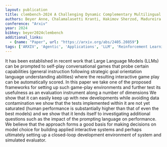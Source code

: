 ```yaml
---
layout: publication
title: clembench-2024 A Challenging Dynamic Complementary Multilingual Benchmark and Underlying Flexible Framework for LLMs as Multi-Action Agents
authors: Beyer Anne, Chalamalasetti Kranti, Hakimov Sherzod, Madureira Brielen, Sadler Philipp, Schlangen David
conference: "Arxiv"
year: 2024
bibkey: beyer2024clembench
additional_links:
  - {name: "Paper", url: "https://arxiv.org/abs/2405.20859"}
tags: ['ARXIV', 'Agentic', 'Applications', 'LLM', 'Reinforcement Learning', 'Tools']
---
```

It has been established in recent work that Large Language Models (LLMs) can be prompted to self-play conversational games that probe certain capabilities (general instruction following strategic goal orientation language understanding abilities) where the resulting interactive game play can be automatically scored. In this paper we take one of the proposed frameworks for setting up such game-play environments and further test its usefulness as an evaluation instrument along a number of dimensions We show that it can easily keep up with new developments while avoiding data contamination we show that the tests implemented within it are not yet saturated (human performance is substantially higher than that of even the best models) and we show that it lends itself to investigating additional questions such as the impact of the prompting language on performance. We believe that the approach forms a good basis for making decisions on model choice for building applied interactive systems and perhaps ultimately setting up a closed-loop development environment of system and simulated evaluator.

